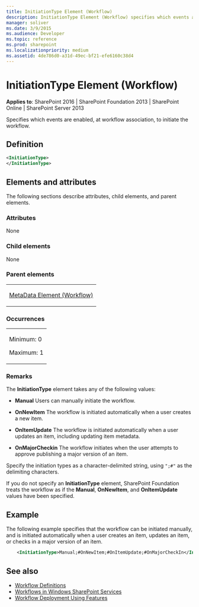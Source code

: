 ```yaml
---
title: InitiationType Element (Workflow)
description: InitiationType Element (Workflow) specifies which events are enabled, at workflow association, to initiate the workflow.
manager: soliver
ms.date: 3/9/2015
ms.audience: Developer
ms.topic: reference
ms.prod: sharepoint
ms.localizationpriority: medium
ms.assetid: 4de786d0-a31d-49ec-bf21-efe6160c38d4
---
```


# InitiationType Element (Workflow)

**Applies to**: SharePoint 2016 | SharePoint Foundation 2013 | SharePoint Online | SharePoint Server 2013

Specifies which events are enabled, at workflow association, to initiate the workflow.

## Definition

```XML
<InitiationType>
</InitiationType>
```

## Elements and attributes

The following sections describe attributes, child elements, and parent elements.

### Attributes

None

### Child elements

None

### Parent elements

<table>
<colgroup>
<col width="100%" />
</colgroup>
<tbody>
<tr class="odd">
<td align="left"><p><a href="metadata-element-workflow.md">MetaData Element (Workflow)</a></p></td>
</tr>
</tbody>
</table>

### Occurrences

<table>
<colgroup>
<col width="100%" />
</colgroup>
<tbody>
<tr class="odd">
<td align="left"><p>Minimum: 0</p>
<p>Maximum: 1</p></td>
</tr>
</tbody>
</table>

### Remarks

The **InitiationType** element takes any of the following values:

- **Manual** Users can manually initiate the workflow.

- **OnNewItem** The workflow is initiated automatically when a user creates a new item.

- **OnItemUpdate** The workflow is initiated automatically when a user updates an item, including updating item metadata.

- **OnMajorCheckin** The workflow initiates when the user attempts to approve publishing a major version of an item.

Specify the initiation types as a character-delimited string, using `";#"` as the delimiting characters.

If you do not specify an **InitiationType** element, SharePoint Foundation treats the workflow as if the **Manual**, **OnNewItem**, and **OnItemUpdate** values have been specified.

## Example

The following example specifies that the workflow can be initiated manually, and is initiated automatically when a user creates an item, updates an item, or checks in a major version of an item.

```XML
    <InitiationType>Manual;#OnNewItem;#OnItemUpdate;#OnMajorCheckIn</InitiationType>
```

## See also

- [Workflow Definitions](workflow-definitions.md)
- [Workflows in Windows SharePoint Services](https://msdn.microsoft.com/library/be0888d4-20b2-4d39-bf28-2d8a71829d8e(Office.15).aspx)
- [Workflow Deployment Using Features](https://msdn.microsoft.com/library/ad294f09-483d-4e87-bd19-fa37795ed558(Office.15).aspx)









